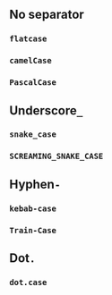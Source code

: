 ## No separator
### `flatcase`
### `camelCase`
### `PascalCase`

## Underscore`_`
### `snake_case`
### `SCREAMING_SNAKE_CASE`

## Hyphen`-`
### `kebab-case`
### `Train-Case`

## Dot`.`
### `dot.case`
